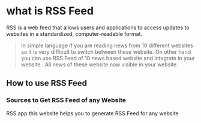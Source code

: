 # what is RSS Feed
RSS is a web feed that allows users and applications to access updates to websites in a standardized, computer-readable format.

>In simple language if you are reading news from 10 different websites so it is very difficult to switch between these website. On other hand you can use RSS Feed of 10 news based website and integrate in your website . All news of these website now visible in your website.

## How to use RSS Feed

### Sources to Get RSS Feed of any Website

RSS.app this website helps you to generate RSS Feed for any website